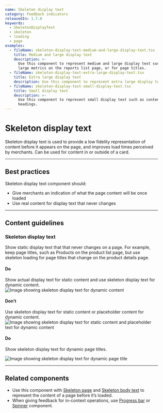 ```yaml
---
name: Skeleton display text
category: Feedback indicators
releasedIn: 1.7.0
keywords:
  - SkeletonDisplayText
  - skeleton
  - loading
  - page
examples:
  - fileName: skeleton-display-text-medium-and-large-display-text.tsx
    title: Medium and large display text
    description: >-
      Use this component to represent medium and large display text such as
      large metrics on the reports list page, or for page titles.
  - fileName: skeleton-display-text-extra-large-display-text.tsx
    title: Extra large display text
    description: Use this component to represent extra large display text.
  - fileName: skeleton-display-text-small-display-text.tsx
    title: Small display text
    description: >-
      Use this component to represent small display text such as content
      headings.
---
```


# Skeleton display text

Skeleton display text is used to provide a low fidelity representation of content before it appears on the page, and improves load times perceived by merchants. Can be used for content in or outside of a card.

---

## Best practices

Skeleton display text component should:

- Give merchants an indication of what the page content will be once loaded
- Use real content for display text that never changes

---

## Content guidelines

### Skeleton display text

Show static display text that that never changes on a page. For example, keep page titles, such as Products on the product list page, but use skeleton loading for page titles that change on the product details page.

<!-- usageblock -->

#### Do

Show actual display text for static content and use skeleton display text for dynamic content.
![Image showing skeleton display text for dynamic content](/public_images/skeleton/do-show-display-text-for-static-content@2x.png)

#### Don’t

Use skeleton display text for static content or placeholder content for dynamic content.
![Image showing skeleton display text for static content and placeholder text for dynamic content](/public_images/skeleton/dont-use-skeleton-for-static-or-placeholder-content-for-dynamic@2x.png)

<!-- end -->

<!-- usageblock -->

#### Do

Show skeleton display text for dynamic page titles.

<div class="TypographyUsageBlockImg">

![Image showing skeleton display text for dynamic page title](/public_images/skeleton/do-use-skeleton-for-dynamic-page-titles@2x.png)

</div>

<!-- end -->

---

## Related components

- Use this component with [Skeleton page](https://polaris.shopify.com/components/feedback-indicators/skeleton-page) and [Skeleton body text](https://polaris.shopify.com/components/feedback-indicators/skeleton-body-text) to represent the content of a page before it’s loaded.
- When giving feedback for in-context operations, use [Progress bar](https://polaris.shopify.com/components/feedback-indicators/progress-bar) or [Spinner](https://polaris.shopify.com/components/feedback-indicators/spinner) component.
